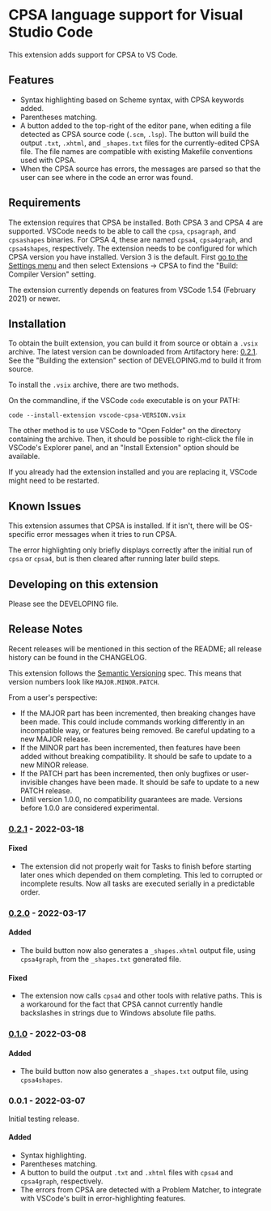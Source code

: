 # CPSA language support for Visual Studio Code

This extension adds support for CPSA to VS Code.

## Features

- Syntax highlighting based on Scheme syntax, with CPSA keywords added.
- Parentheses matching.
- A button added to the top-right of the editor pane, when editing a file
  detected as CPSA source code (`.scm`, `.lsp`). The button will build the
  output `.txt`, `.xhtml`, and `_shapes.txt` files for the
  currently-edited CPSA file. The file names are compatible with existing
  Makefile conventions used with CPSA.
- When the CPSA source has errors, the messages are parsed so that the
  user can see where in the code an error was found.

## Requirements

The extension requires that CPSA be installed. Both CPSA 3 and CPSA 4 are
supported.  VSCode needs to be able to call the `cpsa`, `cpsagraph`, and
`cpsashapes` binaries. For CPSA 4, these are named `cpsa4`, `cpsa4graph`,
and `cpsa4shapes`, respectively.
The extension needs to be configured for which CPSA version you have
installed. Version 3 is the default. First
[go to the Settings menu](https://code.visualstudio.com/docs/getstarted/settings#_settings-editor)
and then select Extensions -> CPSA to find the "Build: Compiler Version"
setting.

The extension currently depends on features from VSCode 1.54 (February
2021) or newer.

## Installation

To obtain the built extension, you can build it from source or obtain a
`.vsix` archive. The latest version can be downloaded from Artifactory
here: [0.2.1]. See the "Building the extension" section of DEVELOPING.md
to build it from source.

To install the `.vsix` archive, there are two methods.

On the commandline, if the VSCode `code` executable is on your PATH:

    code --install-extension vscode-cpsa-VERSION.vsix

The other method is to use VSCode to "Open Folder" on the directory
containing the archive. Then, it should be possible to right-click the
file in VSCode's Explorer panel, and an "Install Extension" option should
be available.

If you already had the extension installed and you are replacing it,
VSCode might need to be restarted.

## Known Issues

This extension assumes that CPSA is installed. If it isn't, there will be
OS-specific error messages when it tries to run CPSA.

The error highlighting only briefly displays correctly after the initial
run of `cpsa` or `cpsa4`, but is then cleared after running later build
steps.

## Developing on this extension

Please see the DEVELOPING file.

## Release Notes

Recent releases will be mentioned in this section of the README;
all release history can be found in the CHANGELOG.

This extension follows the [Semantic Versioning](https://semver.org/spec/v2.0.0.html) spec.
This means that version numbers look like `MAJOR.MINOR.PATCH`.

From a user's perspective:

- If the MAJOR part has been incremented, then breaking changes have been
  made. This could include commands working differently in an incompatible
  way, or features being removed. Be careful updating to a new MAJOR
  release.
- If the MINOR part has been incremented, then features have been added
  without breaking compatibility. It should be safe to update to a new
  MINOR release.
- If the PATCH part has been incremented, then only bugfixes or
  user-invisible changes have been made. It should be safe to update to a
  new PATCH release.
- Until version 1.0.0, no compatibility guarantees are made. Versions
  before 1.0.0 are considered experimental.

### [0.2.1] - 2022-03-18

#### Fixed

- The extension did not properly wait for Tasks to finish before starting
  later ones which depended on them completing. This led to corrupted or
  incomplete results. Now all tasks are executed serially in a predictable
  order.

### [0.2.0] - 2022-03-17

#### Added

- The build button now also generates a `_shapes.xhtml` output file, using
  `cpsa4graph`, from the `_shapes.txt` generated file.

#### Fixed

- The extension now calls `cpsa4` and other tools with relative paths. This is
  a workaround for the fact that CPSA cannot currently handle backslashes in
  strings due to Windows absolute file paths.

### [0.1.0] - 2022-03-08

#### Added

- The build button now also generates a `_shapes.txt` output file, using
  `cpsa4shapes`.

### 0.0.1 - 2022-03-07

Initial testing release.

#### Added

- Syntax highlighting.
- Parentheses matching.
- A button to build the output `.txt` and `.xhtml` files with `cpsa4` and
  `cpsa4graph`, respectively.
- The errors from CPSA are detected with a Problem Matcher, to integrate
  with VSCode's built in error-highlighting features.

[0.2.1]: https://artifacts.mitre.org/artifactory/generic-vscode-cpsa-local/vscode-cpsa-0.2.1.vsix
[0.2.0]: https://artifacts.mitre.org/artifactory/generic-vscode-cpsa-local/vscode-cpsa-0.2.0.vsix
[0.1.0]: https://artifacts.mitre.org/artifactory/generic-vscode-cpsa-local/vscode-cpsa-0.1.0.vsix
